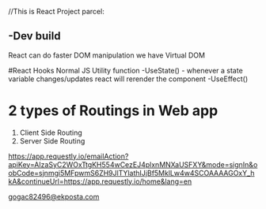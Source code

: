 //This is React Project
parcel:

-Dev build
-



React can do faster DOM manipulation
we have Virtual DOM

#React Hooks
Normal JS Utility function
-UseState() - whenever a state variable changes/updates react will rerender the component
-UseEffect()


# 2 types of Routings in Web app
1. Client Side Routing
2. Server Side Routing 



https://app.requestly.io/emailAction?apiKey=AIzaSyC2WOxTtgKH554wCezEJ4plxnMNXaUSFXY&mode=signIn&oobCode=sjnmgi5MFpwmS6ZH9JlTYlathIJjBf5MklLw4w4SCOAAAAGOxY_hkA&continueUrl=https://app.requestly.io/home&lang=en

gogac82496@ekposta.com

